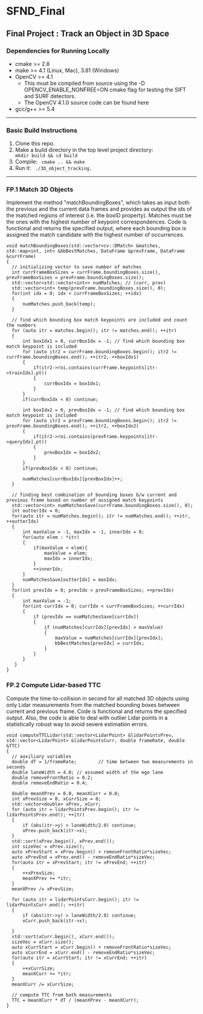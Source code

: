 # SFND_Final

## Final Project : Track an Object in 3D Space

### Dependencies for Running Locally
* cmake >= 2.8  
* make >= 4.1 (Linux, Mac), 3.81 (Windows)
* OpenCV >= 4.1
  * This must be compiled from source using the -D OPENCV_ENABLE_NONFREE=ON cmake flag for testing the SIFT and SURF detectors.
  * The OpenCV 4.1.0 source code can be found here
* gcc/g++ >= 5.4
***
### Basic Build Instructions
1. Clone this repo.
2. Make a build directory in the top level project directory: <code> mkdir build && cd build </code>
3. Compile: <code> cmake .. && make </code>
4. Run it: <code> ./3D_object_tracking. </code>
***
### FP.1 Match 3D Objects
Implement the method "matchBoundingBoxes", which takes as input both the previous and the current data frames and provides as output the ids of the matched regions of interest (i.e. the boxID property). Matches must be the ones with the highest number of keypoint correspondences. Code is functional and returns the specified output, where each bounding box is assigned the match candidate with the highest number of occurrences.
  
    void matchBoundingBoxes(std::vector<cv::DMatch> &matches, std::map<int, int> &bbBestMatches, DataFrame &prevFrame, DataFrame &currFrame)
    {
      // initializing vector to save number of matches
      int currFrameBoxSizes = currFrame.boundingBoxes.size(), prevFrameBoxSizes = prevFrame.boundingBoxes.size();
      std::vector<std::vector<int>> numMatches; // (curr, prev)
      std::vector<int> temp(prevFrame.boundingBoxes.size(), 0);
      for(int idx = 0; idx < currFrameBoxSizes; ++idx)
      {        
          numMatches.push_back(temp);        
      }

      // find which bounding box match keypoints are included and count the numbers
      for (auto itr = matches.begin(); itr != matches.end(); ++itr)
      {
          int boxIdx1 = 0, currBoxIdx = -1; // find which bounding box match keypoint is included 
          for (auto itr2 = currFrame.boundingBoxes.begin(); itr2 != currFrame.boundingBoxes.end(); ++itr2, ++boxIdx1)
          {
              if(itr2->roi.contains(currFrame.keypoints[itr->trainIdx].pt))
              {
                  currBoxIdx = boxIdx1;
              }
          }
          if(currBoxIdx < 0) continue;

          int boxIdx2 = 0, prevBoxIdx = -1; // find which bounding box match keypoint is included 
          for (auto itr2 = prevFrame.boundingBoxes.begin(); itr2 != prevFrame.boundingBoxes.end(); ++itr2, ++boxIdx2)
          {
              if(itr2->roi.contains(prevFrame.keypoints[itr->queryIdx].pt))
              {
                  prevBoxIdx = boxIdx2;
              }
          }
          if(prevBoxIdx < 0) continue;

          numMatches[currBoxIdx][prevBoxIdx]++;
      }

      // finding best combination of bounding boxes b/w current and previous frame based on number of assigned match keypoints
      std::vector<int> numMatchesSave(currFrame.boundingBoxes.size(), 0);
      int outterIdx = 0;
      for(auto itr = numMatches.begin(); itr != numMatches.end(); ++itr, ++outterIdx)
      {
          int maxValue = -1, maxIdx = -1, innerIdx = 0;
          for(auto elem : *itr)
          {
              if(maxValue < elem){
                  maxValue = elem;
                  maxIdx = innerIdx;
              }
              ++innerIdx;
          }
          numMatchesSave[outterIdx] = maxIdx;
      }
      for(int prevIdx = 0; prevIdx < prevFrameBoxSizes; ++prevIdx)
      {
          int maxValue = -1;
          for(int currIdx = 0; currIdx < currFrameBoxSizes; ++currIdx)
          {
              if (prevIdx == numMatchesSave[currIdx])
              {
                  if (numMatches[currIdx][prevIdx] > maxValue)
                  {
                      maxValue = numMatches[currIdx][prevIdx];
                      bbBestMatches[prevIdx] = currIdx;
                  }
              }
          }
       }
    }

### FP.2 Compute Lidar-based TTC
Compute the time-to-collision in second for all matched 3D objects using only Lidar measurements from the matched bounding boxes between current and previous frame. Code is functional and returns the specified output. Also, the code is able to deal with outlier Lidar points in a statistically robust way to avoid severe estimation errors.

    void computeTTCLidar(std::vector<LidarPoint> &lidarPointsPrev, std::vector<LidarPoint> &lidarPointsCurr, double frameRate, double &TTC)
    {
      // auxiliary variables
      double dT = 1/frameRate;        // time between two measurements in seconds
      double laneWidth = 4.0; // assumed width of the ego lane
      double removeFrontRatio = 0.2;
      double removeEndRatio = 0.4;

      double meanXPrev = 0.0, meanXCurr = 0.0;
      int xPrevSize = 0, xCurrSize = 0;
      std::vector<double> xPrev, xCurr;
      for (auto itr = lidarPointsPrev.begin(); itr != lidarPointsPrev.end(); ++itr)
      {
          if (abs(itr->y) > laneWidth/2.0) continue;
          xPrev.push_back(itr->x);
      }
      std::sort(xPrev.begin(), xPrev.end());
      int sizeVec = xPrev.size();
      auto xPrevStart = xPrev.begin() + removeFrontRatio*sizeVec;
      auto xPrevEnd = xPrev.end() - removeEndRatio*sizeVec;
      for(auto itr = xPrevStart; itr != xPrevEnd; ++itr)
      {
          ++xPrevSize;
          meanXPrev += *itr;
      }
      meanXPrev /= xPrevSize;

      for (auto itr = lidarPointsCurr.begin(); itr != lidarPointsCurr.end(); ++itr)
      {   
          if (abs(itr->y) > laneWidth/2.0) continue;
          xCurr.push_back(itr->x);

      }
      std::sort(xCurr.begin(), xCurr.end());
      sizeVec = xCurr.size();
      auto xCurrStart = xCurr.begin() + removeFrontRatio*sizeVec;
      auto xCurrEnd = xCurr.end() - removeEndRatio*sizeVec;
      for(auto itr = xCurrStart; itr != xCurrEnd; ++itr)
      {
          ++xCurrSize;
          meanXCurr += *itr;
      }
      meanXCurr /= xCurrSize;

      // compute TTC from both measurements
      TTC = meanXCurr * dT / (meanXPrev - meanXCurr);    
    }
